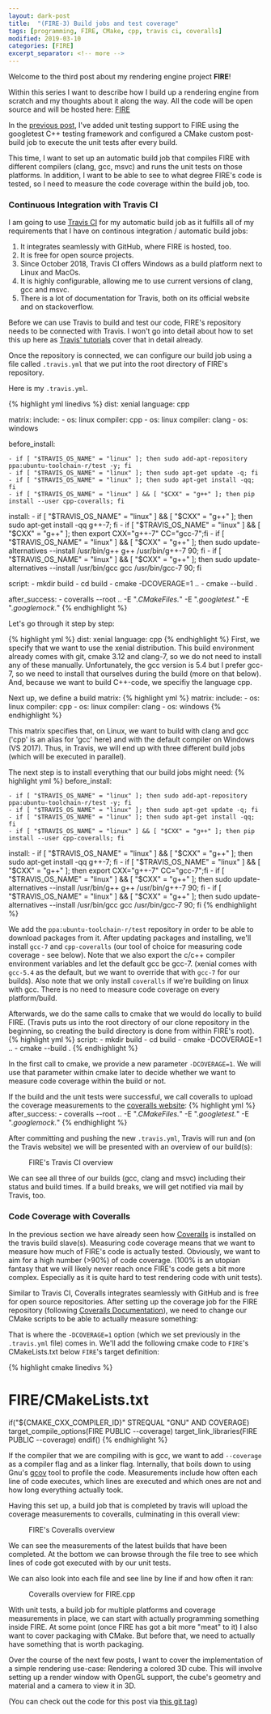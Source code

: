 ```yaml
---
layout: dark-post
title:  "(FIRE-3) Build jobs and test coverage"
tags: [programming, FIRE, CMake, cpp, travis ci, coveralls]
modified: 2019-03-10
categories: [FIRE]
excerpt_separator: <!-- more -->
---
```


Welcome to the third post about my rendering engine project **FIRE**!

Within this series I want to describe how I build up a rendering engine from scratch and my thoughts about it along the way.
All the code will be open source and will be hosted here: [FIRE](https://github.com/markusrothe/FIRE)

In the [previous post](https://www.markusrothe.dev/fire/2019/03/06/FIRE-2-Adding-test-support.html), 
I've added unit testing support to FIRE using the googletest C++ testing framework and configured a CMake custom post-build job to execute the unit tests after every build.

This time, I want to set up an automatic build job that compiles FIRE with different compilers (clang, gcc, msvc) and runs the unit tests on those platforms.
In addition, I want to be able to see to what degree FIRE's code is tested, so I need to measure the code coverage within the build job, too.

<!-- more -->

### Continuous Integration with Travis CI

I am going to use [Travis CI](https://travis-ci.org/) for my automatic build job as it fulfills all of my requirements that I have on continous integration / automatic build jobs:

1. It integrates seamlessly with GitHub, where FIRE is hosted, too.
2. It is free for open source projects.
3. Since October 2018, Travis CI offers Windows as a build platform next to Linux and MacOs.
4. It is highly configurable, allowing me to use current versions of clang, gcc and msvc.
5. There is a lot of documentation for Travis, both on its official website and on stackoverflow.

Before we can use Travis to build and test our code, FIRE's repository needs to be connected with Travis. 
I won't go into detail about how to set this up here as [Travis' tutorials](https://docs.travis-ci.com/user/tutorial/#to-get-started-with-travis-ci) cover that in detail already.

Once the repository is connected, we can configure our build job using a file called `.travis.yml` that we put into the root directory of FIRE's repository.

Here is my `.travis.yml`.

{% highlight yml linedivs %}
dist: xenial
language: cpp

matrix:
    include:
        - os: linux
          compiler: cpp
        - os: linux
          compiler: clang
        - os: windows
    
before_install:

    - if [ "$TRAVIS_OS_NAME" = "linux" ]; then sudo add-apt-repository ppa:ubuntu-toolchain-r/test -y; fi
    - if [ "$TRAVIS_OS_NAME" = "linux" ]; then sudo apt-get update -q; fi
    - if [ "$TRAVIS_OS_NAME" = "linux" ]; then sudo apt-get install -qq; fi
    - if [ "$TRAVIS_OS_NAME" = "linux" ] && [ "$CXX" = "g++" ]; then pip install --user cpp-coveralls; fi
    
install:
    - if [ "$TRAVIS_OS_NAME" = "linux" ] && [ "$CXX" = "g++" ]; then sudo apt-get install -qq g++-7; fi
    - if [ "$TRAVIS_OS_NAME" = "linux" ] && [ "$CXX" = "g++" ]; then export CXX="g++-7" CC="gcc-7";fi
    - if [ "$TRAVIS_OS_NAME" = "linux" ] && [ "$CXX" = "g++" ]; then sudo update-alternatives --install /usr/bin/g++ g++ /usr/bin/g++-7 90; fi
    - if [ "$TRAVIS_OS_NAME" = "linux" ] && [ "$CXX" = "g++" ]; then sudo update-alternatives --install /usr/bin/gcc gcc /usr/bin/gcc-7 90; fi
    
script:
    - mkdir build
    - cd build
    - cmake -DCOVERAGE=1 .. 
    - cmake --build .
    
after_success:
    - coveralls --root .. -E ".*CMakeFiles.*" -E ".*googletest.*" -E ".*googlemock.*" 
{% endhighlight %} 

Let's go through it step by step:

{% highlight yml %}
dist: xenial
language: cpp
{% endhighlight %} 
First, we specify that we want to use the xenial distribution.
This build environment already comes with git, cmake 3.12 and clang-7, so we do not need to install any of these manually.
Unfortunately, the gcc version is 5.4 but I prefer gcc-7, so we need to install that ourselves during the build (more on that below).
And, because we want to build C++-code, we specifiy the language cpp.

Next up, we define a build matrix:
{% highlight yml %}
matrix:
    include:
        - os: linux
          compiler: cpp
        - os: linux
          compiler: clang
        - os: windows
{% endhighlight %} 

This matrix specifies that, on Linux, we want to build with clang and gcc ('cpp' is an alias for 'gcc' here) and with the default compiler on Windows (VS 2017).
Thus, in Travis, we will end up with three different build jobs (which will be executed in parallel).

The next step is to install everything that our build jobs might need:
{% highlight yml %}
before_install:

    - if [ "$TRAVIS_OS_NAME" = "linux" ]; then sudo add-apt-repository ppa:ubuntu-toolchain-r/test -y; fi
    - if [ "$TRAVIS_OS_NAME" = "linux" ]; then sudo apt-get update -q; fi
    - if [ "$TRAVIS_OS_NAME" = "linux" ]; then sudo apt-get install -qq; fi
    - if [ "$TRAVIS_OS_NAME" = "linux" ] && [ "$CXX" = "g++" ]; then pip install --user cpp-coveralls; fi
install:
    - if [ "$TRAVIS_OS_NAME" = "linux" ] && [ "$CXX" = "g++" ]; then sudo apt-get install -qq g++-7; fi
    - if [ "$TRAVIS_OS_NAME" = "linux" ] && [ "$CXX" = "g++" ]; then export CXX="g++-7" CC="gcc-7";fi
    - if [ "$TRAVIS_OS_NAME" = "linux" ] && [ "$CXX" = "g++" ]; then sudo update-alternatives --install /usr/bin/g++ g++ /usr/bin/g++-7 90; fi
    - if [ "$TRAVIS_OS_NAME" = "linux" ] && [ "$CXX" = "g++" ]; then sudo update-alternatives --install /usr/bin/gcc gcc /usr/bin/gcc-7 90; fi
{% endhighlight %} 

We add the `ppa:ubuntu-toolchain-r/test` repository in order to be able to download packages from it.
After updating packages and installing, we'll install `gcc-7` and `cpp-coveralls` (our tool of choice for measuring code coverage - see below).
Note that we also export the c/c++ compiler environment variables and let the default gcc be gcc-7.
(xenial comes with `gcc-5.4` as the default, but we want to override that with `gcc-7` for our builds). 
Also note that we only install `coveralls` if we're building on linux with gcc. 
There is no need to measure code coverage on every platform/build.

Afterwards, we do the same calls to cmake that we would do locally to build FIRE.
(Travis puts us into the root directory of our clone repository in the beginning, so creating the build directory is done from within FIRE's root).
{% highlight yml %}
script:
    - mkdir build
    - cd build
    - cmake -DCOVERAGE=1 .. 
    - cmake --build .
{% endhighlight %} 

In the first call to cmake, we provide a new parameter `-DCOVERAGE=1`.
We will use that parameter within cmake later to decide whether we want to measure code coverage within the build or not.

If the build and the unit tests were successful, we call coveralls to upload the coverage measurements to the [coveralls website](https://coveralls.io/):
{% highlight yml %}
after_success:
    - coveralls --root .. -E ".*CMakeFiles.*" -E ".*googletest.*" -E ".*googlemock.*" 
{% endhighlight %}

After committing and pushing the new `.travis.yml`, Travis will run and (on the Travis website) we will be presented with an overview of our build(s):
<figure>
	<img src="/images/travis_ci.png" alt="">
	<figcaption>FIRE's Travis CI overview</figcaption>
</figure>
We can see all three of our builds (gcc, clang and msvc) including their status and build times. 
If a build breaks, we will get notified via mail by Travis, too.

### Code Coverage with Coveralls

In the previous section we have already seen how [Coveralls](https://coveralls.io/) is installed on the travis build slave(s).
Measuring code coverage means that we want to measure how much of FIRE's code is actually tested. Obviously, we want to aim for a high number (>90%) of code coverage.
(100% is an utopian fantasy that we will likely never reach once FIRE's code gets a bit more complex. Especially as it is quite hard to test rendering code with unit tests).

Similar to Travis CI, Coveralls integrates seamlessly with GitHub and is free for open source repositories.
After setting up the coverage job for the FIRE repository (following [Coveralls Documentation](https://docs.coveralls.io/)), we need to change our CMake scripts to be able to actually measure something:

That is where the `-DCOVERAGE=1` option (which we set previously in the `.travis.yml` file) comes in.
We'll add the following cmake code to `FIRE`'s CMakeLists.txt below `FIRE`'s target definition:

{% highlight cmake linedivs %}
# FIRE/CMakeLists.txt
if("${CMAKE_CXX_COMPILER_ID}" STREQUAL "GNU" AND COVERAGE)
    target_compile_options(FIRE PUBLIC --coverage)
    target_link_libraries(FIRE PUBLIC --coverage)
endif()
{% endhighlight %}

If the compiler that we are compiling with is gcc, we want to add `--coverage` as a compiler flag and as a linker flag.
Internally, that boils down to using Gnu's [gcov](https://gcc.gnu.org/onlinedocs/gcc/Gcov-Intro.html#Gcov-Intro) tool to profile the code.
Measurements include how often each line of code executes, which lines are executed and which ones are not and how long everything actually took.

Having this set up, a build job that is completed by travis will upload the coverage measurements to coveralls, culminating in this overall view:

<figure>
	<img src="/images/coveralls.png" alt="">
	<figcaption>FIRE's Coveralls overview</figcaption>
</figure>

We can see the measurements of the latest builds that have been completed.
At the bottom we can browse through the file tree to see which lines of code got executed with by our unit tests.

We can also look into each file and see line by line if and how often it ran:

<figure>
	<img src="/images/coveralls-file.png" alt="">
	<figcaption>Coveralls overview for FIRE.cpp</figcaption>
</figure>

With unit tests, a build job for multiple platforms and coverage measurements in place, we can start with actually programming something inside FIRE.
At some point (once FIRE has got a bit more "meat" to it) I also want to cover packaging with CMake. But before that, we need to actually have something that is worth packaging.

Over the course of the next few posts, I want to cover the implementation of a simple rendering use-case: Rendering a colored 3D cube. 
This will involve setting up a render window with OpenGL support, the cube's geometry and material and a camera to view it in 3D.

(You can check out the code for this post via [this git tag](https://github.com/markusrothe/FIRE/tree/FIRE-3))
